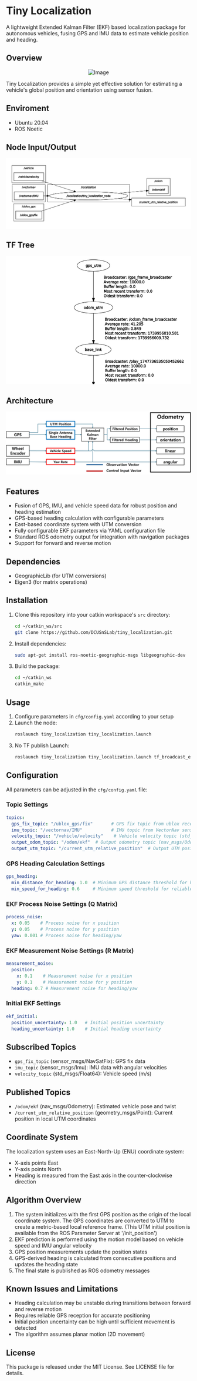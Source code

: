 # Tiny Localization

A lightweight Extended Kalman Filter (EKF) based localization package for autonomous vehicles, fusing GPS and IMU data to estimate vehicle position and heading.

## Overview

<center>
  <img src="images/localization.gif" alt="Image"/>
</center>

Tiny Localization provides a simple yet effective solution for estimating a vehicle's global position and orientation using sensor fusion. 

## Enviroment
- Ubuntu 20.04
- ROS Noetic


## Node Input/Output
![Image](images/rqt_graph.png)

## TF Tree
![Image](images/tf_tree.png)


## Architecture
![Image](images/architecture.jpg)


## Features

- Fusion of GPS, IMU, and vehicle speed data for robust position and heading estimation
- GPS-based heading calculation with configurable parameters
- East-based coordinate system with UTM conversion
- Fully configurable EKF parameters via YAML configuration file
- Standard ROS odometry output for integration with navigation packages
- Support for forward and reverse motion

## Dependencies
- GeographicLib (for UTM conversions)
- Eigen3 (for matrix operations)

## Installation

1. Clone this repository into your catkin workspace's `src` directory:
   ```bash
   cd ~/catkin_ws/src
   git clone https://github.com/DCUSnSLab/tiny_localization.git
   ```

2. Install dependencies:
   ```bash
   sudo apt-get install ros-noetic-geographic-msgs libgeographic-dev
   ```

3. Build the package:
   ```bash
   cd ~/catkin_ws
   catkin_make
   ```

## Usage

1. Configure parameters in `cfg/config.yaml` according to your setup
2. Launch the node:
   ```bash
   roslaunch tiny_localization tiny_localization.launch
   ```
3. No TF publish Launch:
   ```bash
   roslaunch tiny_localization tiny_localization.launch tf_broadcast_enabled:=false
   ```
## Configuration

All parameters can be adjusted in the `cfg/config.yaml` file:

### Topic Settings
```yaml
topics: 
  gps_fix_topic: "/ublox_gps/fix"       # GPS fix topic from ublox receiver  (sensor_msgs/NavSatFix)
  imu_topic: "/vectornav/IMU"           # IMU topic from VectorNav sensor (sensor_msgs/Imu)
  velocity_topic: "/vehicle/velocity"    # Vehicle velocity topic (std_msgs/Float64)
  output_odom_topic: "/odom/ekf"  # Output odometry topic (nav_msgs/Odometry)
  output_utm_topic: "/current_utm_relative_position"  # Output UTM position topic (geometry_msgs/Point)
```

### GPS Heading Calculation Settings
```yaml
gps_heading:
  min_distance_for_heading: 1.0  # Minimum GPS distance threshold for heading calculation (meters)
  min_speed_for_heading: 0.6     # Minimum speed threshold for reliable heading calculation (m/s)
```

### EKF Process Noise Settings (Q Matrix)
```yaml
process_noise:
  x: 0.05    # Process noise for x position
  y: 0.05    # Process noise for y position
  yaw: 0.001 # Process noise for heading/yaw
```

### EKF Measurement Noise Settings (R Matrix)
```yaml
measurement_noise:
  position:
    x: 0.1    # Measurement noise for x position
    y: 0.1    # Measurement noise for y position
  heading: 0.7 # Measurement noise for heading/yaw
```

### Initial EKF Settings
```yaml
ekf_initial:
  position_uncertainty: 1.0   # Initial position uncertainty
  heading_uncertainty: 1.0    # Initial heading uncertainty
```

## Subscribed Topics

- `gps_fix_topic` (sensor_msgs/NavSatFix): GPS fix data
- `imu_topic` (sensor_msgs/Imu): IMU data with angular velocities
- `velocity_topic` (std_msgs/Float64): Vehicle speed (m/s)

## Published Topics

- `/odom/ekf` (nav_msgs/Odometry): Estimated vehicle pose and twist
- `/current_utm_relative_position` (geometry_msgs/Point): Current position in local UTM coordinates

## Coordinate System

The localization system uses an East-North-Up (ENU) coordinate system:
- X-axis points East
- Y-axis points North
- Heading is measured from the East axis in the counter-clockwise direction

## Algorithm Overview

1. The system initializes with the first GPS position as the origin of the local coordinate system. The GPS coordinates are converted to UTM to create a metric-based local reference frame. (This UTM initial position is available from the ROS Parameter Server at '/init_position')
2. EKF prediction is performed using the motion model based on vehicle speed and IMU angular velocity
3. GPS position measurements update the position states
4. GPS-derived heading is calculated from consecutive positions and updates the heading state
5. The final state is published as ROS odometry messages

## Known Issues and Limitations

- Heading calculation may be unstable during transitions between forward and reverse motion
- Requires reliable GPS reception for accurate positioning
- Initial position uncertainty can be high until sufficient movement is detected
- The algorithm assumes planar motion (2D movement)

## License

This package is released under the MIT License. See LICENSE file for details.
